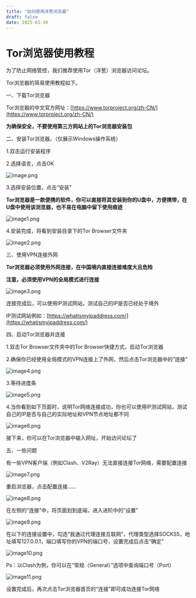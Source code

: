 ```yaml
---
title: "如何使用洋葱浏览器"
draft: false
date: 2025-03-30
---
```


# Tor浏览器使用教程

为了防止网络管控，我们推荐使用Tor（洋葱）浏览器访问论坛。

Tor浏览器的简易使用教程如下。

一、下载Tor浏览器

Tor浏览器的中文官方网址：[https://www.torproject.org/zh-CN/](https://www.torproject.org/zh-CN/)

**为确保安全，不要使用第三方网站上的Tor浏览器安装包**

二、安装Tor浏览器。（仅展示Windows操作系统）

1.双击运行安装程序

2.选择语言，点击OK

![image.png](https://image.us-lax-1.linodeobjects.com/tor/image.png)

3.选择安装位置，点击“安装”

**Tor浏览器是一款便携的软件，你可以直接将其安装到你的U盘中，方便携带，在U盘中使用该浏览器，也不易在电脑中留下使用痕迹**

![image1.png](https://image.us-lax-1.linodeobjects.com/tor/image1.png)

4.安装完成，将看到安装目录下的Tor Browser文件夹

![image2.png](https://image.us-lax-1.linodeobjects.com/tor/image2.png)

三、使用VPN连接外网

**Tor浏览器必须使用外网连接，在中国境内直接连接难度大且危险**

**注意，必须使用VPN的全局模式进行连接**

![image3.png](https://image.us-lax-1.linodeobjects.com/tor/image3.png)

连接完成后，可以使用IP测试网站，测试自己的IP是否已经处于境外

IP测试网站例如：[https://whatismyipaddress.com/](https://whatismyipaddress.com/)

四、启动Tor浏览器并连接

1.双击Tor Browser文件夹中的Tor Browser快捷方式，启动Tor浏览器

2.确保你已经使用全局模式的VPN连接上了外网，然后点击Tor浏览器中的“连接”

![image4.png](https://image.us-lax-1.linodeobjects.com/tor/image4.png)

3.等待进度条

![image5.png](https://image.us-lax-1.linodeobjects.com/tor/image5.png)

4.当你看到如下页面时，说明Tor网络连接成功，你也可以使用IP测试网站，测试自己的IP是否与自己的实际地址和VPN节点地址都不同

![image6.png](https://image.us-lax-1.linodeobjects.com/tor/image6.png)

接下来，你可以在Tor浏览器中输入网址，开始访问论坛了

五、一些问题

有一些VPN客户端（例如Clash、V2Ray）无法直接连接Tor网络，需要配置连接

![image7.png](https://image.us-lax-1.linodeobjects.com/tor/image7.png)

重启浏览器，点击配置连接……

![image8.png](https://image.us-lax-1.linodeobjects.com/tor/image8.png)

在左侧的“连接”中，将页面划到底端，进入进阶中的“设置”

![image9.png](https://image.us-lax-1.linodeobjects.com/tor/image9.png)

在以下的连接设置中，勾选“我通过代理连接互联网”，代理类型选择SOCKS5，地址填写127.0.0.1，端口填写你的VPN的端口号，设置完成后点击“确定”

![image10.png](https://image.us-lax-1.linodeobjects.com/tor/image10.png)

Ps：以Clash为例，你可以在“常规（General）”选项中查询端口号（Port）

![image11.png](https://image.us-lax-1.linodeobjects.com/tor/image11.png)

设置完成后，再次点击Tor浏览器首页的“连接”即可成功连接Tor网络
